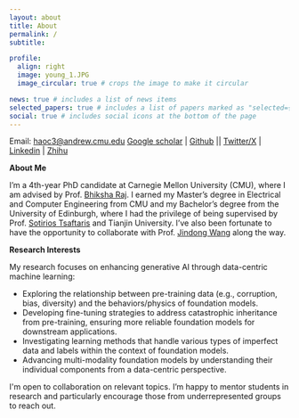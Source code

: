 ```yaml
---
layout: about
title: About
permalink: /
subtitle: 

profile:
  align: right
  image: young_1.JPG
  image_circular: true # crops the image to make it circular

news: true # includes a list of news items
selected_papers: true # includes a list of papers marked as "selected={true}"
social: true # includes social icons at the bottom of the page
---
```

Email: haoc3@andrew.cmu.edu
[Google scholar](https://scholar.google.com/citations?user=tktqkhwAAAAJ&hl=en&authuser=1) | [Github](https://github.com/Hhhhhhao) || [Twitter/X](https://x.com/Hhhhao97) | [Linkedin](https://www.linkedin.com/in/haochen97/) | [Zhihu](https://www.zhihu.com/people/la-la-la-la-la-la-la-44-92)

**About Me**

I’m a 4th-year PhD candidate at Carnegie Mellon University (CMU), where I am advised by Prof. [Bhiksha Raj](https://cmu-mlsp.github.io/team/bhiksha_raj). I earned my Master’s degree in Electrical and Computer Engineering from CMU and my Bachelor’s degree from the University of Edinburgh, where I had the privilege of being supervised by Prof. [Sotirios Tsaftaris](https://vios.science/team/tsaftaris) and Tianjin University. I’ve also been fortunate to have the opportunity to collaborate with Prof. [Jindong Wang](https://jd92.wang/) along the way.

**Research Interests**

My research focuses on enhancing generative AI through data-centric machine learning:

* Exploring the relationship between pre-training data (e.g., corruption, bias, diversity) and the behaviors/physics of foundation models.
* Developing fine-tuning strategies to address catastrophic inheritance from pre-training, ensuring more reliable foundation models for downstream applications.
* Investigating learning methods that handle various types of imperfect data and labels within the context of foundation models.
* Advancing multi-modality foundation models by understanding their individual components from a data-centric perspective.

I'm open to collaboration on relevant topics. I’m happy to mentor students in research and particularly encourage those from underrepresented groups to reach out.
